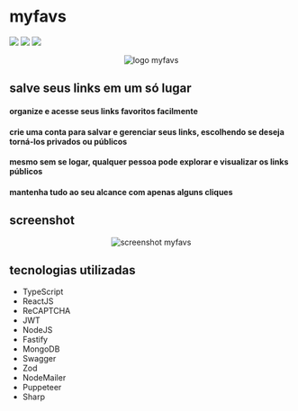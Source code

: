 # myfavs

![](https://img.shields.io/github/stars/titenq/myfavs.svg) ![](https://img.shields.io/github/forks/titenq/myfavs.svg) ![](https://img.shields.io/github/issues/titenq/myfavs.svg) 

<div style="text-align: center;">
  <img src="https://s3.tebi.io/myfavs/myfavs.png" alt="logo myfavs" />
</div>

## salve seus links em um só lugar
#### organize e acesse seus links favoritos facilmente
#### crie uma conta para salvar e gerenciar seus links, escolhendo se deseja torná-los privados ou públicos
#### mesmo sem se logar, qualquer pessoa pode explorar e visualizar os links públicos
#### mantenha tudo ao seu alcance com apenas alguns cliques

## screenshot
<div style="text-align: center;">
  <img src="https://s3.tebi.io/myfavs/myfavs-screenshot.png" alt="screenshot myfavs" />
</div>

## tecnologias utilizadas
* TypeScript
* ReactJS
* ReCAPTCHA
* JWT
* NodeJS
* Fastify
* MongoDB
* Swagger
* Zod
* NodeMailer
* Puppeteer
* Sharp
